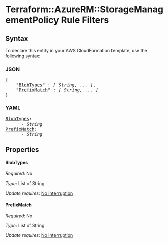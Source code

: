 # Terraform::AzureRM::StorageManagementPolicy Rule Filters

## Syntax

To declare this entity in your AWS CloudFormation template, use the following syntax:

### JSON

<pre>
{
    "<a href="#blobtypes" title="BlobTypes">BlobTypes</a>" : <i>[ String, ... ]</i>,
    "<a href="#prefixmatch" title="PrefixMatch">PrefixMatch</a>" : <i>[ String, ... ]</i>
}
</pre>

### YAML

<pre>
<a href="#blobtypes" title="BlobTypes">BlobTypes</a>: <i>
      - String</i>
<a href="#prefixmatch" title="PrefixMatch">PrefixMatch</a>: <i>
      - String</i>
</pre>

## Properties

#### BlobTypes

_Required_: No

_Type_: List of String

_Update requires_: [No interruption](https://docs.aws.amazon.com/AWSCloudFormation/latest/UserGuide/using-cfn-updating-stacks-update-behaviors.html#update-no-interrupt)

#### PrefixMatch

_Required_: No

_Type_: List of String

_Update requires_: [No interruption](https://docs.aws.amazon.com/AWSCloudFormation/latest/UserGuide/using-cfn-updating-stacks-update-behaviors.html#update-no-interrupt)

